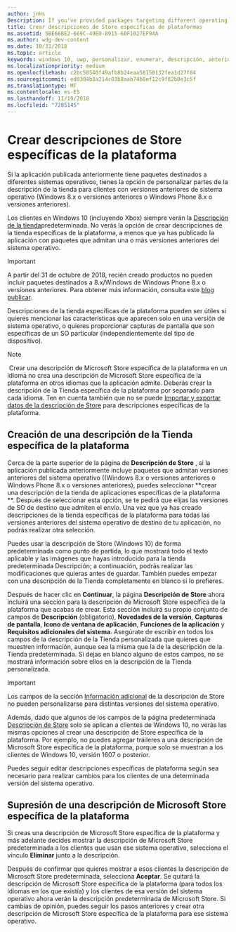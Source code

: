 ```yaml
---
author: jnHs
Description: If you've provided packages targeting different operating systems, you have the option to customize parts of your Store listing for different targeted operating systems.
title: Crear descripciones de Store específicas de plataformas
ms.assetid: 5BE66BE2-669C-49E0-8915-60F1027EF94A
ms.author: wdg-dev-content
ms.date: 10/31/2018
ms.topic: article
keywords: windows 10, uwp, personalizar, enumerar, descripción, anteriormente
ms.localizationpriority: medium
ms.openlocfilehash: c2bc58540f49afb8b24eaa58150132fea1d27f84
ms.sourcegitcommit: ed0304b8a214c03b8aab74b8ef12c9f82b8e3c5f
ms.translationtype: MT
ms.contentlocale: es-ES
ms.lasthandoff: 11/19/2018
ms.locfileid: "7285145"
---
```

# <a name="create-platform-specific-store-listings"></a>Crear descripciones de Store específicas de la plataforma


Si la aplicación publicada anteriormente tiene paquetes destinados a diferentes sistemas operativos, tienes la opción de personalizar partes de la descripción de la tienda para clientes con versiones anteriores de sistema operativo (Windows 8.x o versiones anteriores o Windows Phone 8.x o versiones anteriores). 

Los clientes en Windows 10 (incluyendo Xbox) siempre verán la [Descripción de la tienda](create-app-store-listings.md)predeterminada. No verás la opción de crear descripciones de la tienda específicas de la plataforma, a menos que ya has publicado la aplicación con paquetes que admitan una o más versiones anteriores del sistema operativo. 

> [!IMPORTANT]
> A partir del 31 de octubre de 2018, recién creado productos no pueden incluir paquetes destinados a 8.x/Windows de Windows Phone 8.x o versiones anteriores. Para obtener más información, consulta este [blog publicar](https://blogs.windows.com/buildingapps/2018/08/20/important-dates-regarding-apps-with-windows-phone-8-x-and-earlier-and-windows-8-8-1-packages-submitted-to-microsoft-store/#SzKghBbqDMlmAO4c.97).

Descripciones de la tienda específicas de la plataforma pueden ser útiles si quieres mencionar las características que aparecen solo en una versión de sistema operativo, o quieres proporcionar capturas de pantalla que son específicas de un SO particular (independientemente del tipo de dispositivo).

> [!NOTE]
> Crear una descripción de Microsoft Store específica de la plataforma en un idioma no crea una descripción de Microsoft Store específica de la plataforma en otros idiomas que la aplicación admite. Deberás crear la descripción de la Tienda específica de la plataforma por separado para cada idioma. Ten en cuenta también que no se puede [Importar y exportar datos de la descripción de Store](import-and-export-store-listings.md) para descripciones específicas de la plataforma.


## <a name="creating-a-platform-specific-store-listing"></a>Creación de una descripción de la Tienda específica de la plataforma

Cerca de la parte superior de la página de **Descripción de Store** , si la aplicación publicada anteriormente incluye paquetes que admitan versiones anteriores del sistema operativo ((Windows 8.x o versiones anteriores o Windows Phone 8.x o versiones anteriores), puedes seleccionar **crear una descripción de la tienda de aplicaciones específicas de la plataforma **. Después de seleccionar esta opción, se te pedirá que elijas las versiones de SO de destino que admiten el envío. Una vez que ya has creado descripciones de la tienda específicas de la plataforma para todas las versiones anteriores del sistema operativo de destino de tu aplicación, no podrás realizar otra selección.

Puedes usar la descripción de Store (Windows 10) de forma predeterminada como punto de partida, lo que mostrará todo el texto aplicable y las imágenes que hayas introducido para la tienda predeterminada Descripción; a continuación, podrás realizar las modificaciones que quieras antes de guardar. También puedes empezar con una descripción de la Tienda completamente en blanco si lo prefieres.

Después de hacer clic en **Continuar**, la página **Descripción de Store** ahora incluirá una sección para la descripción de Microsoft Store específica de la plataforma que acabas de crear. Esta sección incluirá su propio conjunto de campos de **Descripción** (obligatorio), **Novedades de la versión**, **Capturas de pantalla**, **Icono de ventana de aplicación**, **Funciones de la aplicación** y **Requisitos adicionales del sistema**. Asegúrate de escribir en todos los campos de la descripción de la Tienda personalizada que quieres que muestren información, aunque sea la misma que la de la descripción de la Tienda predeterminada. Si dejas en blanco alguno de estos campos, no se mostrará información sobre ellos en la descripción de la Tienda personalizada.

> [!IMPORTANT]
> Los campos de la sección [Información adicional](create-app-store-listings.md#additional-information) de la descripción de Store no pueden personalizarse para distintas versiones del sistema operativo.
> 
> Además, dado que algunos de los campos de la página predeterminada [Descripción de Store](create-app-store-listings.md) solo se aplican a clientes de Windows 10, no verás las mismas opciones al crear una descripción de Store específica de la plataforma. Por ejemplo, no puedes agregar tráileres a una descripción de Microsoft Store específica de la plataforma, porque solo se muestran a los clientes de Windows 10, versión 1607 o posterior. 

Puedes seguir editar descripciones específicas de plataforma según sea necesario para realizar cambios para los clientes de una determinada versión del sistema operativo.


## <a name="removing-a-platform-specific-store-listing"></a>Supresión de una descripción de Microsoft Store específica de la plataforma

Si creas una descripción de Microsoft Store específica de la plataforma y más adelante decides mostrar la descripción de Microsoft Store predeterminada a los clientes que usan ese sistema operativo, selecciona el vínculo **Eliminar** junto a la descripción.

Después de confirmar que quieres mostrar a esos clientes la descripción de Microsoft Store predeterminada, selecciona **Aceptar**. Se quitará la descripción de Microsoft Store específica de la plataforma (para todos los idiomas en los que existía) y los clientes de esa versión del sistema operativo ahora verán la descripción predeterminada de Microsoft Store. Si cambias de opinión, puedes seguir los pasos anteriores y crear otra descripción de Microsoft Store específica de la plataforma para ese sistema operativo.
 

 




